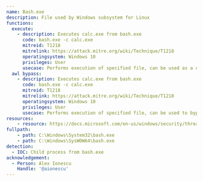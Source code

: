 ```yaml
---
name: Bash.exe
description: File used by Windows subsystem for Linux
functions:
  execute:
    - description: Executes calc.exe from bash.exe
      code: bash.exe -c calc.exe
      mitreid: T1218
      mitrelink: https://attack.mitre.org/wiki/Technique/T1218
      operatingsystem: Windows 10
      privileges: User
      usecase: Performs execution of specified file, can be used as a defensive evasion.
  awl bypass:
    - description: Executes calc.exe from bash.exe
      code: bash.exe -c calc.exe
      mitreid: T1218
      mitrelink: https://attack.mitre.org/wiki/Technique/T1218
      operatingsystem: Windows 10
      privileges: User
      usecase: Performs execution of specified file, can be used to bypass Application Whitelisting.
resources:
    - resource: https://docs.microsoft.com/en-us/windows/security/threat-protection/windows-defender-application-control/microsoft-recommended-block-rules
fullpath:
    - path: C:\Windows\System32\bash.exe
    - path: C:\Windows\SysWOW64\bash.exe
detection:
  - IOC: Child process from bash.exe
acknowledgement:
  - Person: Alex Ionescu
    Handle: '@aionescu'
---
```

